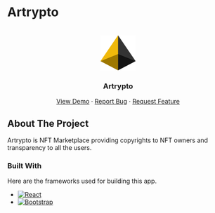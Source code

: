 # Artrypto

<!-- PROJECT LOGO -->
<br />
<div align="center">
  <a href="https://github.com/EmTeaZy/artrypto">
    <img src="public/logo.png" alt="Logo" width="80" height="80">
  </a>

<h3 align="center">Artrypto</h3>

  <p align="center">
    <a href="https://artrypto-one.vercel.app//">View Demo</a>
    ·
    <a href="https://github.com/EmTeaZy/artrypto/issues">Report Bug</a>
    ·
    <a href="https://github.com/EmTeaZy/artrypto/issues">Request Feature</a>
  </p>
</div>


<!-- ABOUT THE PROJECT -->

## About The Project
Artrypto is NFT Marketplace providing copyrights to NFT owners and transparency to all the users.

### Built With

Here are the frameworks used for building this app.

* [![React][React.js]][React-url]
* [![Bootstrap][Bootstrap.com]][Bootstrap-url]

[React.js]: https://img.shields.io/badge/React-20232A?style=for-the-badge&logo=react&logoColor=61DAFB

[React-url]: https://reactjs.org/

[Bootstrap.com]: https://img.shields.io/badge/Bootstrap-563D7C?style=for-the-badge&logo=bootstrap&logoColor=white

[Bootstrap-url]: https://getbootstrap.com
